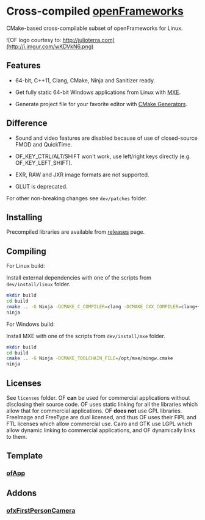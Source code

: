 Cross-compiled [openFrameworks][1]
==================================

CMake-based cross-compilable subset of openFrameworks for Linux.

![OF logo courtesy to: http://julioterra.com](http://i.imgur.com/wKDVkN6.png)


Features
--------

 - 64-bit, C++11, Clang, CMake, Ninja and Sanitizer ready.

 - Get fully static 64-bit Windows applications from Linux with [MXE][2].

 - Generate project file for your favorite editor with [CMake Generators][3].


Difference
----------

 - Sound and video features are disabled because of use of closed-source FMOD and QuickTime.

 - OF_KEY_CTRL/ALT/SHIFT won't work, use left/right keys directly (e.g. OF_KEY_LEFT_SHIFT).

 - EXR, RAW and JXR image formats are not supported.

 - GLUT is deprecated.

For other non-breaking changes see `dev/patches` folder.


Installing
----------

Precompiled libraries are available from [releases][4] page.


Compiling
---------

For Linux build:

Install external dependencies with one of the scripts from `dev/install/linux` folder.

```bash
mkdir build
cd build
cmake .. -G Ninja -DCMAKE_C_COMPILER=clang -DCMAKE_CXX_COMPILER=clang++
ninja
```

For Windows build:

Install MXE with one of the scripts from `dev/install/mxe` folder.

```bash
mkdir build
cd build
cmake .. -G Ninja -DCMAKE_TOOLCHAIN_FILE=/opt/mxe/mingw.cmake
ninja
```


Licenses
--------

See `licenses` folder. OF **can** be used for commercial applications without disclosing their source code. OF uses static linking for all the libraries which allow that for commercial applications. OF **does not** use GPL libraries. FreeImage and FreeType are dual licensed, and thus OF uses their FIPL and FTL licenses which allow commercial use. Cairo and GTK use LGPL which allow dynamic linking to commercial applications, and OF dynamically links to them.


Template
--------

### [ofApp][5]


Addons
------

### [ofxFirstPersonCamera][6]


  [1]: https://github.com/openframeworks/openFrameworks
  [2]: http://mxe.cc
  [3]: http://www.cmake.org/cmake/help/v3.0/manual/cmake-generators.7.html#extra-generators
  [4]: https://github.com/procedural/of/releases
  [5]: https://github.com/procedural/ofApp
  [6]: https://github.com/procedural/ofxFirstPersonCamera

